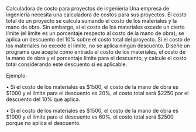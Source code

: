 Calculadora de costo para proyectos de ingeniería
Una empresa de ingeniería necesita una calculadora de costos para sus proyectos. El costo
total de un proyecto se calcula sumando el costo de los materiales y la mano de obra. Sin
embargo, si el costo de los materiales excede un cierto límite (el límite es un porcentaje
respecto al costo de la mano de obra), se aplica un descuento del 10% sobre el costo total
del proyecto. Si el costo de los materiales no excede el límite, no se aplica ningún
descuento. Diseñe un programa que acepte como entrada el costo de los materiales, el
costo de la mano de obra y el porcentaje límite para el descuento, y calcule el costo total
considerando este descuento si es aplicable.

Ejemplo:

• Si el costo de los materiales es $1500, el costo de la mano de obra es $1000 y el
límite para el descuento es 20%, el costo total será $2250 por el descuento del 10%
que aplica.

• Si el costo de los materiales es $1500, el costo de la mano de obra es $1000 y el
límite para el descuento es 60%, el costo total será $2500 porque no aplica el
descuento.
